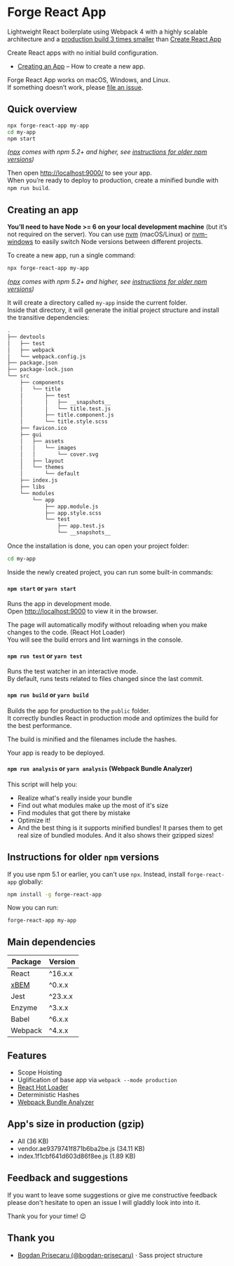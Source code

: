 # Forge React App
Lightweight React boilerplate using Webpack 4 with a highly scalable architecture and a [production build 3 times smaller](#app's-size-in-production-(gzip)) than [Create React App](https://github.com/facebook/create-react-app)

Create React apps with no initial build configuration.
* [Creating an App](#creating-an-app) – How to create a new app.

Forge React App works on macOS, Windows, and Linux.<br>
If something doesn’t work, please [file an issue](https://github.com/ioanungurean/forge-react-app/issues/new).

## Quick overview
```sh
npx forge-react-app my-app
cd my-app
npm start
```

*([npx](https://medium.com/@maybekatz/introducing-npx-an-npm-package-runner-55f7d4bd282b) comes with npm 5.2+ and higher, see [instructions for older npm versions](#instructions-for-older-npm-versions))*

Then open [http://localhost:9000/](http://localhost:9000/) to see your app.<br>
When you’re ready to deploy to production, create a minified bundle with `npm run build`.

## Creating an app
**You’ll need to have Node >= 6 on your local development machine** (but it’s not required on the server). You can use [nvm](https://github.com/creationix/nvm#installation) (macOS/Linux) or [nvm-windows](https://github.com/coreybutler/nvm-windows#node-version-manager-nvm-for-windows) to easily switch Node versions between different projects.

To create a new app, run a single command:

```sh
npx forge-react-app my-app
```

*([npx](https://medium.com/@maybekatz/introducing-npx-an-npm-package-runner-55f7d4bd282b) comes with npm 5.2+ and higher, see [instructions for older npm versions](https://gist.github.com/gaearon/4064d3c23a77c74a3614c498a8bb1c5f))*

It will create a directory called `my-app` inside the current folder.<br>
Inside that directory, it will generate the initial project structure and install the transitive dependencies:

```sh
.
├── devtools
│   ├── test
│   ├── webpack
│   └── webpack.config.js
├── package.json
├── package-lock.json
└── src
    ├── components
    │   └── title
    │       ├── test
    │       │   ├── __snapshots__
    │       │   └── title.test.js
    │       ├── title.component.js
    │       └── title.style.scss
    ├── favicon.ico
    ├── gui
    │   ├── assets
    │   │   └── images
    │   │       └── cover.svg
    │   ├── layout
    │   └── themes
    │       └── default
    ├── index.js
    ├── libs
    └── modules
        └── app
            ├── app.module.js
            ├── app.style.scss
            └── test
                ├── app.test.js
                └── __snapshots__
```

Once the installation is done, you can open your project folder:

```sh
cd my-app
```

Inside the newly created project, you can run some built-in commands:

#### `npm start` or `yarn start`
Runs the app in development mode.<br>
Open [http://localhost:9000](http://localhost:9000) to view it in the browser.

The page will automatically modify without reloading when you make changes to the code. (React Hot Loader) <br>
You will see the build errors and lint warnings in the console.

#### `npm run test` or `yarn test`
Runs the test watcher in an interactive mode.<br>
By default, runs tests related to files changed since the last commit.

#### `npm run build` or `yarn build`
Builds the app for production to the `public` folder.<br>
It correctly bundles React in production mode and optimizes the build for the best performance.

The build is minified and the filenames include the hashes.<br>

Your app is ready to be deployed.

#### `npm run analysis` or `yarn analysis` (Webpack Bundle Analyzer)
This script will help you:
* Realize what's really inside your bundle
* Find out what modules make up the most of it's size
* Find modules that got there by mistake
* Optimize it!
* And the best thing is it supports minified bundles! It parses them to get real size of bundled modules. And it also shows their gzipped sizes!

## Instructions for older `npm` versions
If you use npm 5.1 or earlier, you can't use `npx`.
Instead, install `forge-react-app` globally:

```sh
npm install -g forge-react-app
```

Now you can run:

```
forge-react-app my-app
```

## Main dependencies
| Package       |Version |
| ------------- |--------|
| React         |^16.x.x |
| [xBEM][1]     |^0.x.x  |
| Jest          |^23.x.x |
| Enzyme        |^3.x.x  |
| Babel         |^6.x.x  |
| Webpack       |^4.x.x  |

[1]: https://github.com/bogdan-prisecaru/xbem

## Features
* Scope Hoisting
* Uglification of base app via `webpack --mode production`
* [React Hot Loader](https://github.com/gaearon/react-hot-loader)
* Deterministic Hashes
* [Webpack Bundle Analyzer](https://github.com/webpack-contrib/webpack-bundle-analyzer)

## App's size in production (gzip)
* All (36 KB)
* vendor.ae9379741f871b6ba2be.js (34.11 KB)
* index.1f1cbf641d603d86f8ee.js (1.89 KB)

## Feedback and suggestions
If you want to leave some suggestions or give me constructive feedback please don't hesitate to open an issue I will gladdly look into into it.

Thank you for your time! :wink:

## Thank you
* [Bogdan Prisecaru (@bogdan-prisecaru)](https://github.com/bogdan-prisecaru) ⋅ Sass project structure
